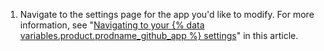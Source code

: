 1. Navigate to the settings page for the app you'd like to modify. For more information, see "[Navigating to your {% data variables.product.prodname_github_app %} settings](#navigating-to-your-github-app-settings)" in this article.